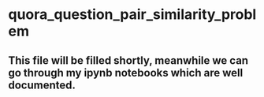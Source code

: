# quora_question_pair_similarity_problem
## This file will be filled shortly, meanwhile we can go through my ipynb notebooks which are well documented.

